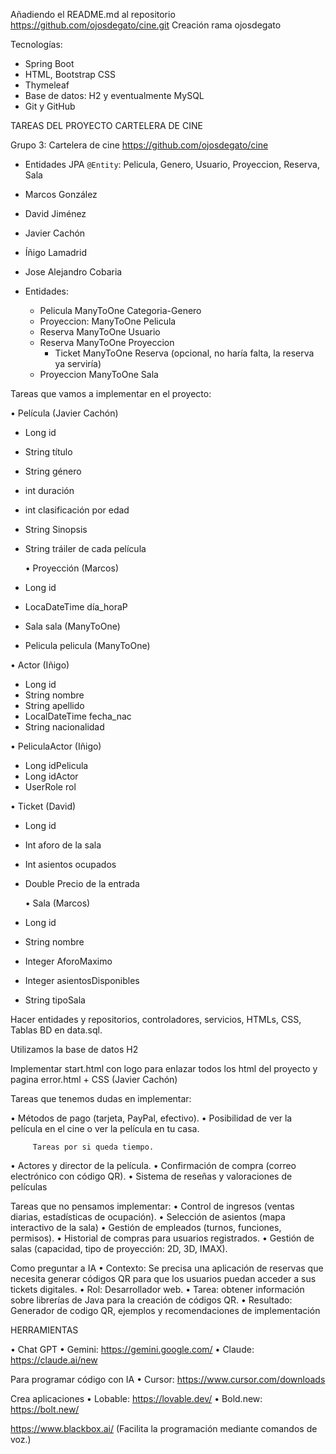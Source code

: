Añadiendo el README.md al repositorio https://github.com/ojosdegato/cine.git
Creación rama ojosdegato

Tecnologías:
* Spring Boot
* HTML, Bootstrap CSS
* Thymeleaf
* Base de datos: H2 y eventualmente MySQL
* Git y GitHub

TAREAS DEL PROYECTO CARTELERA DE CINE

Grupo 3: Cartelera de cine https://github.com/ojosdegato/cine
* Entidades JPA `@Entity`: Pelicula, Genero, Usuario, Proyeccion, Reserva, Sala
* Marcos González
* David Jiménez
* Javier Cachón
* Íñigo Lamadrid
* Jose Alejandro Cobaria

*  Entidades:
    * Pelicula ManyToOne Categoria-Genero
    * Proyeccion: ManyToOne Pelicula
    * Reserva ManyToOne Usuario
    * Reserva ManyToOne Proyeccion
        * Ticket ManyToOne Reserva (opcional, no haría falta, la reserva ya serviría)
   * Proyeccion ManyToOne Sala

Tareas que vamos a implementar en el proyecto:

   •	Película (Javier Cachón)
*   Long id
*   String título
*   String género
*   int duración
*   int clasificación por edad
*   String Sinopsis
*   String tráiler de cada película

    •	Proyección (Marcos)
*    Long id
*    LocaDateTime día_horaP
*    Sala sala (ManyToOne) 
*    Pelicula pelicula (ManyToOne)

   •	Actor (Iñigo)
*   Long id
*   String nombre
*   String apellido
*   LocalDateTime fecha_nac
*   String nacionalidad

  •	 PeliculaActor (Iñigo)
*    Long idPelicula
*    Long idActor
*    UserRole rol

   •	Ticket (David)
*   Long id
*   Int aforo de la sala
*   Int asientos ocupados
*	Double Precio de la entrada

    •	Sala (Marcos)
*    Long id
*    String nombre
*    Integer AforoMaximo 
*    Integer asientosDisponibles
*    String tipoSala

Hacer entidades y repositorios, controladores, servicios, HTMLs, CSS, Tablas BD en data.sql.

Utilizamos la base de datos H2

Implementar start.html con logo para enlazar todos los html del proyecto y pagina error.html + CSS (Javier Cachón)

Tareas que tenemos dudas en implementar:

•	Métodos de pago (tarjeta, PayPal, efectivo).
•	Posibilidad de ver la película en el cine o ver la película en tu casa.

         Tareas por si queda tiempo.
•	Actores y director de la película.
•	Confirmación de compra (correo electrónico con código QR).
•	Sistema de reseñas y valoraciones de películas



Tareas que no pensamos implementar:
•	Control de ingresos (ventas diarias, estadísticas de ocupación).
•	Selección de asientos (mapa interactivo de la sala)
•	Gestión de empleados (turnos, funciones, permisos).
•	Historial de compras para usuarios registrados.
•	Gestión de salas (capacidad, tipo de proyección: 2D, 3D, IMAX).


Como preguntar a IA
•	Contexto: Se precisa una aplicación de reservas que necesita generar códigos QR para que los usuarios puedan acceder a sus tickets digitales.
•	Rol: Desarrollador web.
•	Tarea: obtener información sobre librerías de Java para la creación de códigos QR.
•	Resultado: Generador de codigo QR, ejemplos y recomendaciones de implementación

HERRAMIENTAS

•	Chat GPT
•	Gemini: https://gemini.google.com/
•	Claude: https://claude.ai/new

Para programar código con IA
•	Cursor: https://www.cursor.com/downloads

Crea aplicaciones
•	Lobable:  https://lovable.dev/
•	Bold.new:  https://bolt.new/

https://www.blackbox.ai/  (Facilita la programación mediante comandos de voz.)
